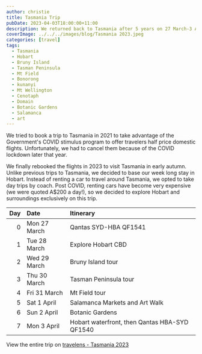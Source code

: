 ```yaml
---
author: christie
title: Tasmania Trip
pubDate: 2023-04-03T18:00:00+11:00
description: We returned back to Tasmania after 5 years on 27 March-3 April 2023 to discover what has changed since the COVID lockdown.
coverImage: ../../../images/blog/Tasmania 2023.jpeg
categories: [travel]
tags:
  - Tasmania
  - Hobart
  - Bruny Island
  - Tasman Peninsula
  - Mt Field
  - Bonorong
  - kunanyi
  - Mt Wellington
  - Cenotaph
  - Domain
  - Botanic Gardens
  - Salamanca
  - art
---
```


We tried to book a trip to Tasmania in 2021 to take advantage of the Government's COVID stimulus program to offer travelers half price domestic flights. Unfortunately, we had to cancel them because of the COVID lockdown later that year.

We finally rebooked the flights in 2023 to visit Tasmania in early autumn. Unlike previous trips to Tasmania, we decided to base our week long stay in Hobart. Instead of renting a car to travel around Tasmania, we opted to take day trips by coach. Post COVID, renting cars have become very expensive (we were quoted A$200 a day!), so we decided to explore Hobart and surroundings exclusively on this trip.

| Day | Date         | Itinerary                                     |
| --: | :----------- | :-------------------------------------------- |
|   0 | Mon 27 March | Qantas SYD-HBA QF1541                         |
|   1 | Tue 28 March | Explore Hobart CBD                            |
|   2 | Wed 29 March | Bruny Island tour                             |
|   3 | Thu 30 March | Tasman Peninsula tour                         |
|   4 | Fri 31 March | Mt Field tour                                 |
|   5 | Sat 1 April  | Salamanca Markets and Art Walk                |
|   6 | Sun 2 April  | Botanic Gardens                               |
|   7 | Mon 3 April  | Hobart waterfront, then Qantas HBA-SYD QF1540 |

View the entire trip on [travelens - Tasmania 2023](https://travelens.github.io/tasmania-2023/index.html)
